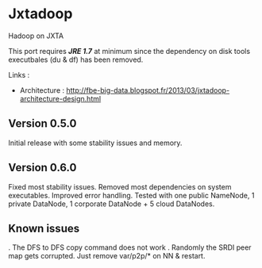 Jxtadoop
========

Hadoop on JXTA

This port requires ***JRE 1.7*** at minimum since the dependency on disk tools executbales (du & df) has been removed.

Links :
   - Architecture : http://fbe-big-data.blogspot.fr/2013/03/jxtadoop-architecture-design.html

Version 0.5.0
------------
Initial release with some stability issues and memory.

Version 0.6.0
------------
Fixed most stability issues. Removed most dependencies on system executables. Improved error handling.
Tested with one public NameNode, 1 private DataNode, 1 corporate DataNode + 5 cloud DataNodes.

Known issues
-----------
. The DFS to DFS copy command does not work
. Randomly the SRDI peer map gets corrupted. Just remove var/p2p/* on NN & restart.
